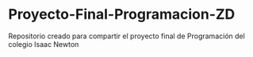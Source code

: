# Proyecto-Final-Programacion-ZD
Repositorio creado para compartir el proyecto final de Programación del colegio Isaac Newton 
